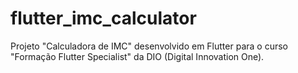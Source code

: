 # flutter_imc_calculator
Projeto "Calculadora de IMC" desenvolvido em Flutter para o curso "Formação Flutter Specialist" da DIO (Digital Innovation One).
